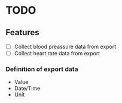 # TODO

## Features

- [ ] Collect blood preassure data from export
- [ ] Collect heart rate data from export

### Definition of export data

- Value
- Date/Time
- Unit
